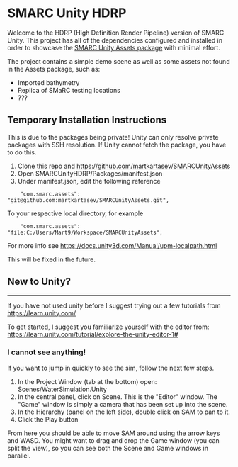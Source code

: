 # SMARC Unity HDRP

Welcome to the HDRP (High Definition Render Pipeline) version of SMARC Unity.
This project has all of the dependencies configured and installed in order to showcase the [SMARC Unity Assets package](https://github.com/martkartasev/SMARCUnityAssets) with minimal effort.

The project contains a simple demo scene as well as some assets not found in the Assets package, such as:
* Imported bathymetry
* Replica of SMaRC testing locations
* ???

## Temporary Installation Instructions

This is due to the packages being private! Unity can only resolve private packages with SSH resolution. If Unity cannot fetch the package, you have to do this.

1. Clone this repo and https://github.com/martkartasev/SMARCUnityAssets
2. Open SMARCUnityHDRP/Packages/manifest.json
3. Under manifest.json, edit the following reference

```
    "com.smarc.assets": "git@github.com:martkartasev/SMARCUnityAssets.git",
```

To your respective local directory, for example

```
    "com.smarc.assets": "file:C:/Users/Mart9/Workspace/SMARCUnityAssets",
```
For more info see https://docs.unity3d.com/Manual/upm-localpath.html

This will be fixed in the future.


## New to Unity?

------

If you have not used unity before I suggest trying out a few tutorials from https://learn.unity.com/

To get started, I suggest you familiarize yourself with the editor from: https://learn.unity.com/tutorial/explore-the-unity-editor-1#

### I cannot see anything!

If you want to jump in quickly to see the sim, follow the next few steps.

1. In the Project Window (tab at the bottom) open: Scenes/WaterSimulation.Unity
2. In the central panel, click on Scene. This is the "Editor" window. The "Game" window is simply a camera that has been set up into the scene.
3. In the Hierarchy (panel on the left side), double click on SAM to pan to it.
4. Click the Play button

From here you should be able to move SAM around using the arrow keys and WASD. You might want to drag and drop the Game window (you can split the view), so you can see both the Scene and Game windows in parallel.
